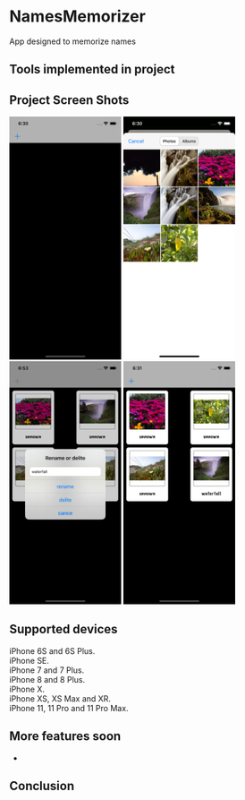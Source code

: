 # NamesMemorizer
App designed to memorize names
## Tools implemented in project
  
 ## Project Screen Shots

<img src="Screens/Screen1.png" width="200"> <img src="Screens/Screen2.png" width="200">
<img src="Screens/Screen5.png" width="200"> <img src="Screens/Screen4.png" width="200"> 
## Supported devices
iPhone 6S and 6S Plus.  
iPhone SE.  
iPhone 7 and 7 Plus.  
iPhone 8 and 8 Plus.  
iPhone X.  
iPhone XS, XS Max and XR.  
iPhone 11, 11 Pro and 11 Pro Max.  
## More features soon 
- 
## Conclusion 

